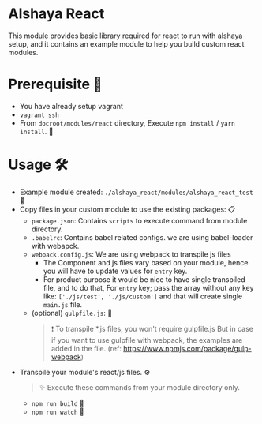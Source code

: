 # Alshaya React

This module provides basic library required for react to run with alshaya
setup, and it contains an example module to help you build custom react
modules.

# Prerequisite :bell:
- You have already setup vagrant
- `vagrant ssh`
- From `docroot/modules/react` directory, Execute `npm install` / `yarn install`. :see_no_evil:

# Usage :hammer_and_wrench:
- Example module created: `./alshaya_react/modules/alshaya_react_test` :file_folder:
- Copy files in your custom module to use the existing packages: :clipboard:
    -  `package.json`: Contains `scripts` to execute command from module directory.
    -  `.babelrc`: Contains babel related configs. we are using babel-loader with webapck.
    - `webpack.config.js`: We are using webpack to transpile js files
        - The Component and js files vary based on your module, hence you will
         have to update values for `entry` key.
        - For product purpose it would be nice to have single transpiled file, and
         to do that, For `entry` key; pass the array without any key like: 
        `['./js/test', './js/custom']` and that will create single `main.js` file.
    - (optional) `gulpfile.js`: :see_no_evil:
        > :exclamation: To transpile *.js files, you won't require gulpfile.js But in case if 
        you want to use gulpfile with webpack, the examples are added in the 
        file. (ref: https://www.npmjs.com/package/gulp-webpack)
- Transpile your module's react/js files. :gear:
    > :sparkles: Execute these commands from your module directory only.
    - `npm run build` :speedboat:
    - `npm run watch` :rowboat:
